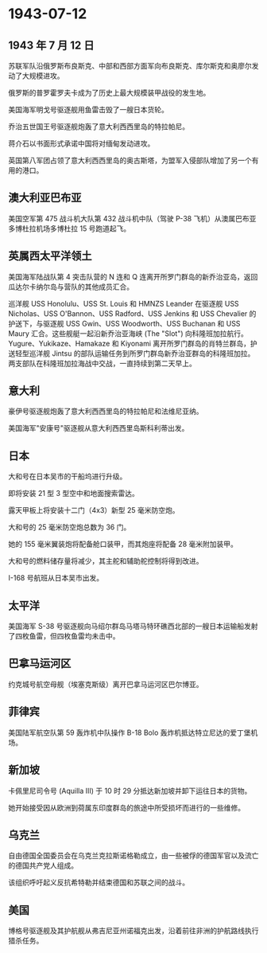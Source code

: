 # 1943-07-12

## 1943 年 7 月 12 日

苏联军队沿俄罗斯布良斯克、中部和西部方面军向布良斯克、库尔斯克和奥廖尔发动了大规模进攻。

俄罗斯的普罗霍罗夫卡成为了历史上最大规模装甲战役的发生地。

美国海军明戈号驱逐舰用鱼雷击毁了一艘日本货轮。

乔治五世国王号驱逐舰炮轰了意大利西西里岛的特拉帕尼。

蒋介石以书面形式承诺中国将对缅甸发动进攻。

英国第八军团占领了意大利西西里岛的奥古斯塔，为盟军入侵部队增加了另一个有用的港口。

## 澳大利亚巴布亚

美国空军第 475 战斗机大队第 432 战斗机中队（驾驶 P-38
飞机）从澳属巴布亚多博杜拉机场多博杜拉 15 号跑道起飞。

## 英属西太平洋领土

美国海军陆战队第 4 突击队营的 N 连和 Q
连离开所罗门群岛的新乔治亚岛，返回瓜达尔卡纳尔岛与营队的其他成员汇合。

巡洋舰 USS Honolulu、USS St. Louis 和 HMNZS Leander 在驱逐舰 USS
Nicholas、USS O\'Bannon、USS Radford、USS Jenkins 和 USS Chevalier
的护送下，与驱逐舰 USS Gwin、USS Woodworth、USS Buchanan 和 USS Maury
汇合。这些舰艇一起沿新乔治亚海峡 (The "Slot")
向科隆班加拉航行。Yugure、Yukikaze、Hamakaze 和 Kiyonami
离开所罗门群岛的肖特兰群岛，护送轻型巡洋舰 Jintsu
的部队运输任务到所罗门群岛新乔治亚群岛的科隆班加拉。两支部队在科隆班加拉海战中交战，一直持续到第二天早上。

## 意大利

豪伊号驱逐舰炮轰了意大利西西里岛的特拉帕尼和法维尼亚纳。

美国海军"安康号"驱逐舰从意大利西西里岛斯科利蒂出发。

## 日本

大和号在日本吴市的干船坞进行升级。

即将安装 21 型 3 型空中和地面搜索雷达。

露天甲板上将安装十二门（4x3）新型 25 毫米防空炮。

大和号的 25 毫米防空炮总数为 36 门。

她的 155 毫米翼装炮将配备舱口装甲，而其炮座将配备 28 毫米附加装甲。

大和号的燃料储存量将减少，其主舵和辅助舵控制将得到改进。

I-168 号航班从日本吴市出发。

## 太平洋

美国海军 S-38
号驱逐舰向马绍尔群岛马塔马特环礁西北部的一艘日本运输船发射了四枚鱼雷，但四枚鱼雷均未击中。

## 巴拿马运河区

约克城号航空母舰（埃塞克斯级）离开巴拿马运河区巴尔博亚。

## 菲律宾

美国陆军航空队第 59 轰炸机中队操作 B-18 Bolo
轰炸机抵达特立尼达的爱丁堡机场。

## 新加坡

卡佩里尼司令号 (Aquilla III) 于 10 时 29
分抵达新加坡并卸下运往日本的货物。

她开始接受因从欧洲到荷属东印度群岛的旅途中所受损坏而进行的一些维修。

## 乌克兰

自由德国全国委员会在乌克兰克拉斯诺格勒成立，由一些被俘的德国军官以及流亡的德国共产党人组成。

该组织呼吁起义反抗希特勒并结束德国和苏联之间的战斗。

## 美国

博格号驱逐舰及其护航舰从弗吉尼亚州诺福克出发，沿着前往非洲的护航路线执行猎杀任务。


